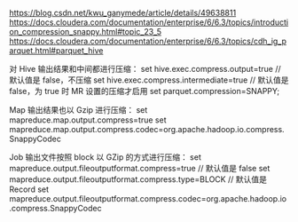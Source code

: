 
https://blog.csdn.net/kwu_ganymede/article/details/49638811
https://docs.cloudera.com/documentation/enterprise/6/6.3/topics/introduction_compression_snappy.html#topic_23_5
https://docs.cloudera.com/documentation/enterprise/6/6.3/topics/cdh_ig_parquet.html#parquet_hive


对 Hive 输出结果和中间都进行压缩：
set hive.exec.compress.output=true // 默认值是 false，不压缩
set hive.exec.compress.intermediate=true // 默认值是 false，为 true 时 MR 设置的压缩才启用
set parquet.compression=SNAPPY;

Map 输出结果也以 Gzip 进行压缩：
set mapreduce.map.output.compress=true
set mapreduce.map.output.compress.codec=org.apache.hadoop.io.compress.SnappyCodec

Job 输出文件按照 block 以 GZip 的方式进行压缩：
set mapreduce.output.fileoutputformat.compress=true // 默认值是 false
set mapreduce.output.fileoutputformat.compress.type=BLOCK   // 默认值是 Record
set mapreduce.output.fileoutputformat.compress.codec=org.apache.hadoop.io.compress.SnappyCodec
